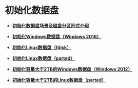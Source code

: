 # 初始化数据盘<a name="bms_umn_0023"></a>

-   **[初始化数据盘场景及磁盘分区形式介绍](初始化数据盘场景及磁盘分区形式介绍.md)**  

-   **[初始化Windows数据盘（Windows 2016）](初始化Windows数据盘（Windows-2016）.md)**  

-   **[初始化Linux数据盘（fdisk）](初始化Linux数据盘（fdisk）.md)**  

-   **[初始化Linux数据盘（parted）](初始化Linux数据盘（parted）.md)**  

-   **[初始化容量大于2TB的Windows数据盘（Windows 2012）](初始化容量大于2TB的Windows数据盘（Windows-2012）.md)**  

-   **[初始化容量大于2TB的Linux数据盘（parted）](初始化容量大于2TB的Linux数据盘（parted）.md)**  


